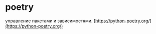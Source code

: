 # poetry

управление пакетами и зависимостями. [https://python-poetry.org/](https://python-poetry.org/)
